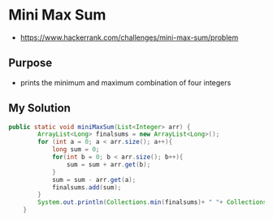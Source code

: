 # Mini Max Sum

- <https://www.hackerrank.com/challenges/mini-max-sum/problem>

## Purpose

- prints the minimum and maximum combination of four integers

## My Solution

```java
public static void miniMaxSum(List<Integer> arr) {
        ArrayList<Long> finalsums = new ArrayList<Long>();
        for (int a = 0; a < arr.size(); a++){
            long sum = 0;
            for(int b = 0; b < arr.size(); b++){
                sum = sum + arr.get(b);
            }
            sum = sum - arr.get(a);
            finalsums.add(sum);
        }
        System.out.println(Collections.min(finalsums)+ " "+ Collections.max(finalsums));
    }
```